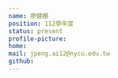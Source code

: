 ```yaml
---
name: 廖健棚
position: 112學年度
status: present
profile-picture:
home:
mail: jpeng.ai12@nycu.edu.tw
github:
--- 
```

